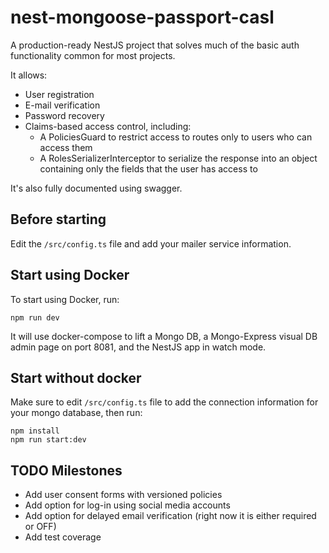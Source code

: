 # nest-mongoose-passport-casl
A production-ready NestJS project that solves much of the basic auth functionality common for most projects.

It allows:

- User registration
- E-mail verification
- Password recovery
- Claims-based access control, including:
  - A PoliciesGuard to restrict access to routes only to users who can access them
  - A RolesSerializerInterceptor to serialize the response into an object containing only the fields that the user has access to
 
It's also fully documented using swagger.

## Before starting
Edit the ```/src/config.ts``` file and add your mailer service information.



## Start using Docker
To start using Docker, run:

    npm run dev

It will use docker-compose to lift a Mongo DB, a Mongo-Express visual DB admin page on port 8081, and the NestJS app in watch mode.

## Start without docker

Make sure to edit ```/src/config.ts``` file to add the connection information for your mongo database, then run:

    npm install
    npm run start:dev

## TODO Milestones

- Add user consent forms with versioned policies
- Add option for log-in using social media accounts
- Add option for delayed email verification (right now it is either required or OFF)
- Add test coverage
